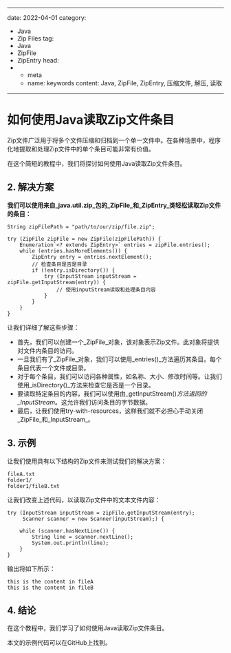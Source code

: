 ---
date: 2022-04-01
category:
  - Java
  - Zip Files
tag:
  - Java
  - ZipFile
  - ZipEntry
head:
  - - meta
    - name: keywords
      content: Java, ZipFile, ZipEntry, 压缩文件, 解压, 读取
------
# 如何使用Java读取Zip文件条目

Zip文件广泛用于将多个文件压缩和归档到一个单一文件中。在各种场景中，程序化地提取和处理Zip文件中的单个条目可能非常有价值。

在这个简短的教程中，我们将探讨如何使用Java读取Zip文件条目。

## 2. 解决方案

**我们可以使用来自_java.util.zip_包的_ZipFile_和_ZipEntry_类轻松读取Zip文件的条目：**

```
String zipFilePath = "path/to/our/zip/file.zip";

try (ZipFile zipFile = new ZipFile(zipFilePath)) {
    Enumeration`<? extends ZipEntry>` entries = zipFile.entries();
    while (entries.hasMoreElements()) {
        ZipEntry entry = entries.nextElement();
        // 检查条目是否是目录
        if (!entry.isDirectory()) {
            try (InputStream inputStream = zipFile.getInputStream(entry)) {
                // 使用inputStream读取和处理条目内容
            }
        }
    }
}
```

让我们详细了解这些步骤：

- 首先，我们可以创建一个_ZipFile_对象，该对象表示Zip文件。此对象将提供对文件内条目的访问。
- 一旦我们有了_ZipFile_对象，我们可以使用_entries()_方法遍历其条目。每个条目代表一个文件或目录。
- 对于每个条目，我们可以访问各种属性，如名称、大小、修改时间等。让我们使用_isDirectory()_方法来检查它是否是一个目录。
- 要读取特定条目的内容，我们可以使用由_getInputStream()_方法返回的_InputStream_。这允许我们访问条目的字节数据。
- 最后，让我们使用try-with-resources，这样我们就不必担心手动关闭_ZipFile_和_InputStream_。

## 3. 示例

让我们使用具有以下结构的Zip文件来测试我们的解决方案：

```
fileA.txt
folder1/
folder1/fileB.txt
```

让我们改变上述代码，以读取Zip文件中的文本文件内容：

```
try (InputStream inputStream = zipFile.getInputStream(entry);
     Scanner scanner = new Scanner(inputStream);) {

    while (scanner.hasNextLine()) {
        String line = scanner.nextLine();
        System.out.println(line);
    }
}
```

输出将如下所示：

```
this is the content in fileA
this is the content in fileB
```

## 4. 结论

在这个教程中，我们学习了如何使用Java读取Zip文件条目。

本文的示例代码可以在GitHub上找到。